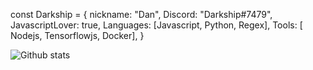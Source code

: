 const Darkship = {
  nickname: "Dan",
  Discord: "Darkship#7479",
  JavascriptLover: true,
  Languages: [Javascript, Python, Regex],
  Tools: [ Nodejs, Tensorflowjs,  Docker],
}

![Github stats](https://github-readme-stats.vercel.app/api?username=Darkship&theme=react&show_icons=true&count_private=true)
